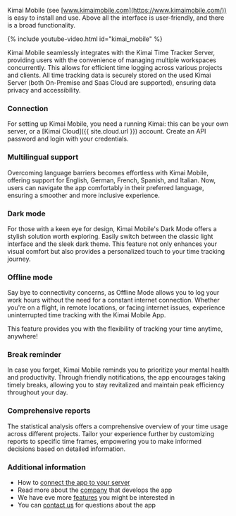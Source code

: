 
Kimai Mobile (see [www.kimaimobile.com](https://www.kimaimobile.com/)) is easy to install and use. 
Above all the interface is user-friendly, and there is a broad functionality.

{% include youtube-video.html id="kimai_mobile" %}

Kimai Mobile seamlessly integrates with the Kimai Time Tracker Server, providing users with the convenience of managing multiple workspaces concurrently. 
This allows for efficient time logging across various projects and clients. 
All time tracking data is securely stored on the used Kimai Server (both On-Premise and Saas Cloud are supported), ensuring data privacy and accessibility. 

### Connection 

For setting up Kimai Mobile, you need a running Kimai: this can be your own server, or a [Kimai Cloud]({{ site.cloud.url }}) account. 
Create an API password and login with your credentials.

### Multilingual support 

Overcoming language barriers becomes effortless with Kimai Mobile, offering support for English, German, French, Spanish, and Italian. 
Now, users can navigate the app comfortably in their preferred language, ensuring a smoother and more inclusive experience. 

### Dark mode

For those with a keen eye for design, Kimai Mobile's Dark Mode offers a stylish solution worth exploring. 
Easily switch between the classic light interface and the sleek dark theme. 
This feature not only enhances your visual comfort but also provides a personalized touch to your time tracking journey.

### Offline mode 

Say bye to connectivity concerns, as Offline Mode allows you to log your work hours without the need for a constant internet connection. 
Whether you're on a flight, in remote locations, or facing internet issues, experience uninterrupted time tracking with the Kimai Mobile App. 

This feature provides you with the flexibility of tracking your time anytime, anywhere! 

### Break reminder 

In case you forget, Kimai Mobile reminds you to prioritize your mental health and productivity. 
Through friendly notifications, the app encourages taking timely breaks, allowing you to stay revitalized and maintain peak efficiency throughout your day. 

### Comprehensive reports 

The statistical analysis offers a comprehensive overview of your time usage across different projects. 
Tailor your experience further by customizing reports to specific time frames, empowering you to make informed decisions based on detailed information. 

### Additional information

- How to [connect the app to your server](https://www.kimaimobile.com/kimai-mobile-guide/#1624276184721-4662a5b1-cf06)
- Read more about the [company](https://www.kimaimobile.com/developer-of-kimai-mobile/) that develops the app
- We have eve more [features](https://www.kimaimobile.com/features/) you might be interested in
- You can [contact us](https://www.kimaimobile.com/kimai-mobile-contact-us/) for questions about the app
